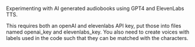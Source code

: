 Experimenting with AI generated audiobooks using GPT4 and ElevenLabs TTS.

This requires both an openAI and elevenlabs API key, put those into files named openai\_key and elevenlabs\_key. 
You also need to create voices with labels used in the code such that they can be matched with the characters.

